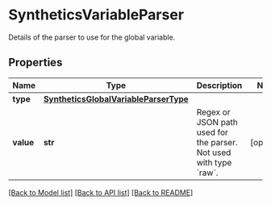 # SyntheticsVariableParser

Details of the parser to use for the global variable.

## Properties
Name | Type | Description | Notes
------------ | ------------- | ------------- | -------------
**type** | [**SyntheticsGlobalVariableParserType**](SyntheticsGlobalVariableParserType.md) |  | 
**value** | **str** | Regex or JSON path used for the parser. Not used with type &#x60;raw&#x60;. | [optional] 

[[Back to Model list]](README.md#documentation-for-models) [[Back to API list]](README.md#documentation-for-api-endpoints) [[Back to README]](README.md)


